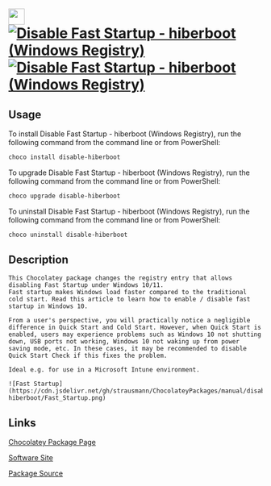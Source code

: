 ﻿# <img src="https://cdn.jsdelivr.net/gh/strausmann/ChocolateyPackages/icons/ms-registry.png" width="32" height="32"/> [![Disable Fast Startup - hiberboot (Windows Registry)](https://img.shields.io/chocolatey/v/disable-hiberboot.svg?label=Disable+Fast+Startup+-+hiberboot+(Windows+Registry))](https://community.chocolatey.org/packages/disable-hiberboot) [![Disable Fast Startup - hiberboot (Windows Registry)](https://img.shields.io/chocolatey/dt/disable-hiberboot.svg)](https://community.chocolatey.org/packages/disable-hiberboot)

## Usage

To install Disable Fast Startup - hiberboot (Windows Registry), run the following command from the command line or from PowerShell:

```powershell
choco install disable-hiberboot
```

To upgrade Disable Fast Startup - hiberboot (Windows Registry), run the following command from the command line or from PowerShell:

```powershell
choco upgrade disable-hiberboot
```

To uninstall Disable Fast Startup - hiberboot (Windows Registry), run the following command from the command line or from PowerShell:

```powershell
choco uninstall disable-hiberboot
```

## Description


	This Chocolatey package changes the registry entry that allows disabling Fast Startup under Windows 10/11.
	Fast startup makes Windows load faster compared to the traditional cold start. Read this article to learn how to enable / disable fast startup in Windows 10.

    From a user's perspective, you will practically notice a negligible difference in Quick Start and Cold Start. However, when Quick Start is enabled, users may experience problems such as Windows 10 not shutting down, USB ports not working, Windows 10 not waking up from power saving mode, etc. In these cases, it may be recommended to disable Quick Start Check if this fixes the problem.

    Ideal e.g. for use in a Microsoft Intune environment.

	![Fast Startup](https://cdn.jsdelivr.net/gh/strausmann/ChocolateyPackages/manual/disable-hiberboot/Fast_Startup.png)

    

## Links

[Chocolatey Package Page](https://community.chocolatey.org/packages/disable-hiberboot)

[Software Site](https://github.com/strausmann/ChocolateyPackages/tree/master/manual/disable-hiberboot)

[Package Source](https://github.com/strausmann/ChocolateyPackages/tree/master/manual/disable-hiberboot)

